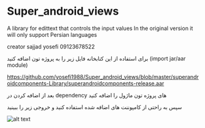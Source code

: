 # Super_android_views

A library for edittext that controls the input values
In the original version it will only support Persian languages

creator sajjad yosefi 09123678522


برای استفاده از این کتابخانه فایل زیر را به پروژه تون اضافه کنید 
(import jar/aar module) 

https://github.com/yosefi1988/Super_android_views/blob/master/superandroidcomponents-Library/superandroidcomponents-release.aar


بعد از اضافه کردن در 
dependency
های پروژه تون ماژول را اضافه کنید


سپس به راحتی از کامپوننت های اضافه شده استفاده کنید و خروجی زیر را ببینید

![alt text](https://raw.githubusercontent.com/username/projectname/branch/path/to/img.png)
